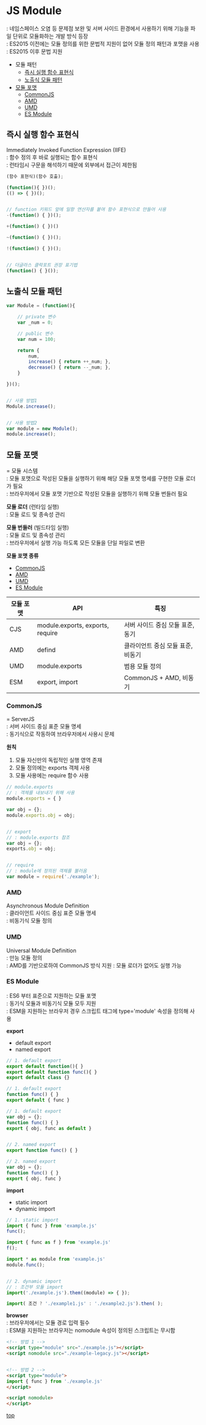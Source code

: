 # JS Module
: 네임스페이스 오염 등 문제점 보완 및 서버 사이드 환경에서 사용하기 위해 기능을 파일 단위로 모듈화하는 개발 방식 등장   
: ES2015 이전에는 모듈 정의를 위한 문법적 지원이 없어 모듈 정의 패턴과 포맷을 사용     
: ES2015 이후 문법 지원     


- 모듈 패턴
    - [즉시 실행 함수 표현식](#즉시-실행-함수-표현식)
    - [노출식 모듈 패턴](#노출식-모듈-패턴)
- [모듈 포맷](#모듈-포맷)
    - [CommonJS](#commonjs)
    - [AMD](#amd)        
    - [UMD](#umd)
    - [ES Module](#es-module)



## 즉시 실행 함수 표현식
Immediately Invoked Function Expression (IIFE)      
: 함수 정의 후 바로 실행되는 함수 표현식      
: 런타임시 구문을 해석하기 때문에 외부에서 접근이 제한됨   


```js
(함수 표현식)(함수 호출);

(function(){ })();
(() => { })();


// function 키워드 앞에 일항 연산자를 붙여 함수 표현식으로 만들어 사용  
-(function() { })();

+(function() { })()

~(function() { })();

!(function() { })();


// 더글라스 클락포트 권장 표기법
(function() { }());
```



## 노출식 모듈 패턴

```js
var Module = (function(){

    // private 변수
    var _num = 0;

    // public 변수
    var num = 100;

    return {
        num,
        increase() { return ++_num; },
        decrease() { return --_num; },
    }

})();


// 사용 방법1
Module.increase();


// 사용 방법2
var module = new Module();
module.increase();
```



## 모듈 포맷
= 모듈 시스템   
: 모듈 포맷으로 작성된 모듈을 실행하기 위해 해당 모듈 포맷 명세를 구현한 모듈 로더가 필요   
: 브라우저에서 모듈 포맷 기반으로 작성된 모듈을 실행하기 위해 모듈 번들러 필요    


**모듈 로더** (런타임 실행)         
: 모듈 로드 및 종속성 관리  


**모듈 번들러** (빌드타임 실행)   
: 모듈 로드 및 종속성 관리  
: 브라우저에서 실행 가능 하도록 모든 모듈을 단일 파일로 변환    


**모듈 포맷 종류**  
- [CommonJS](#commonjs)
- [AMD](#amd)        
- [UMD](#umd)
- [ES Module](#es-module)


모듈 포맷 | API | 특징
---|---|---
CJS | module.exports, exports, require | 서버 사이드 중심 모듈 표준, 동기
AMD | defind         | 클라이언트 중심 모듈 표준, 비동기
UMD | module.exports | 범용 모듈 정의
ESM | export, import | CommonJS + AMD, 비동기  



### CommonJS
= ServerJS  
: 서버 사이드 중심 표준 모듈 명세   
: 동기식으로 작동하여 브라우저에서 사용시 문제   


**원칙**
1. 모듈 자신만의 독립적인 실행 영역 존재  
2. 모듈 정의에는 exports 객체 사용
3. 모듈 사용에는 require 함수 사용


```js
// module.exports
// : 객체를 내보내기 위해 사용  
module.exports = { }

var obj = {};
module.exports.obj = obj;


// export
// : module.exports 참조  
var obj = {};
exports.obj = obj;


// require
// : module에 정의된 객체를 불러옴  
var module = require('./example');
```



### AMD
Asynchronous Module Definition  
: 클라이언트 사이드 중심 표준 모듈 명세   
: 비동기식 모듈 정의  



### UMD
Universal Module Definition  
: 만능 모듈 정의    
: AMD를 기반으로하여 CommonJS 방식 지원
: 모듈 로더가 없어도 실행 가능  



### ES Module
: ES6 부터 표준으로 지원하는 모듈 포맷         
: 동기식 모듈과 비동기식 모듈 모두 지원    
: ESM을 지원하는 브라우저 경우 스크립트 태그에 type='module' 속성을 정의해 사용   


**export**

- default export
- named export

```js
// 1. default export
export default function(){ }
export default function func(){ }
export default class {}

// 1. default export
function func() { }
export default { func }

// 1. default export
var obj = {};
function func() { }
export { obj, func as default }


// 2. named export
export function func() { }

// 2. named export
var obj = {};
function func() { }
export { obj, func }
```


**import**

- static import
- dynamic import  

```js
// 1. static import
import { func } from 'example.js'
func();

import { func as f } from 'example.js'
f();

import * as module from 'example.js'
module.func();


// 2. dynamic import  
// : 조건부 모듈 import
import('./example.js').them((module) => { });

import( 조건 ? './example1.js' : './example2.js').then( );
```


**browser**  
: 브라우저에서는 모듈 경로 입력 필수   
: ESM을 지원하는 브라우저는 nomodule 속성이 정의된 스크립트는 무시함   

```html
<!-- 방법 1 -->
<script type="module" src="./example.js"></script>
<script nomodule src="./example-legacy.js"></script>


<!-- 방법 2 -->
<script type="module">
import { func } from './example.js'
</script>

<script nomodule>
</script>
```



[top](#)
